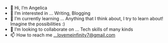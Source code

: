 - 👋 Hi, I’m Angelica 
- 👀 I’m interested in ... Writing, Blogging
- 🌱 I’m currently learning ... Anything that I think about, I try to learn about! Imagine the possibilities :)
- 💞️ I’m looking to collaborate on ... Tech skills of many kinds
- 📫 How to reach me ...lovemeinfinity7@gmail.com

<!---
Lovemeinfinity7/Angelica is a ✨ special ✨ repository because its `README.md` (this file) appears on your GitHub profile.
You can click the Preview link to take a look at your changes.
